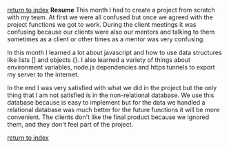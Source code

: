 [return to index](index.md)
**Resume**
This month I had to create a project from scratch with my team. At first we were all confused but once we agreed with the project functions we got to work. During the client meetings it was confusing because our clients were also our mentors and talking to them sometimes as a client or other times as a mentor was very confusing.

In this month I learned a lot about javascript and how to use data structures like lists [] and objects {}. I also learned a variety of things about environment variables, node.js dependencies and https tunnels to export my server to the internet.

In the end I was very satisfied with what we did in the project but the only thing that I am not satisfied is in the non-relational database. We use this database because is easy to implement but for the data we handled a relational database was much better for the future functions it will be more convenient. The clients don't like the final product because we ignored them, and they don't feel part of the project. 

[return to index](index.md)